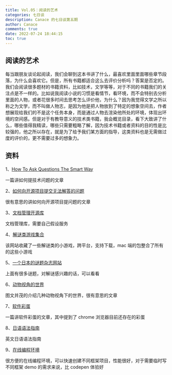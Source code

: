 ```yaml
---
title: Vol.05：阅读的艺术
categories: 七日谈
description: Canace 的七日谈第五期
author: Canace
comments: true
date: 2022-07-24 18:44:15
toc: true
---
```

## 阅读的艺术

每当跟朋友谈论起阅读，我们会聊到这本书讲了什么，最喜欢里面里面哪些章节段落，为什么会喜欢它。但是，所有书籍都适合这么去评价分析吗？答案是否定的。我们会阅读很多题材的书籍资料，比如技术，文学等等，对于不同的书籍我们的关注点是不一样的。比如说我阅读小说的习惯是看情节，看环境，而不会特别去分析里面的人物，或者花很多时间去思考怎么评价他，为什么？因为我觉得文学之所以称之为文学，而不叫做人物志，是因为他是把人物放到了特定的想象空间去，作者想展现给我们的不是这个任务本身，而是通过人物去渲染他所处的环境，体现出环境的空间感。但是对于有教导意义的技术类书籍，我会概览目录，看下大致讲了什么，哪些值得我精读，哪些只需要粗略了解，因为技术书籍或者资料的目的性是比较强的，他之所以存在，就是为了给予我们某方面的指导，这类资料也是无需做过度的评价的，更不需要过多的想象力。

## 资料

1、[How To Ask Questions The Smart Way](http://www.catb.org/~esr/faqs/smart-questions.html)

一篇讲如何提技术问题的文章

2、[如何向开源项目提交无法解答的问题](https://zhuanlan.zhihu.com/p/25795393)

很有意思的讲如何向开源项目提问题的文章

3、[文档管理开源库](https://github.com/paperless-ngx/paperless-ngx)

文档管理库，需要自己假设服务

4、[解谜类游戏集合](https://www.chiark.greenend.org.uk/~sgtatham/puzzles/)

该网站收藏了一些解谜类的小游戏，跨平台，支持下载，mac 端的包整合了所有的这些小游戏

5、[一个日本的谜题杂志网站](https://www.nikoli.co.jp/en/puzzles/)

上面有很多谜题，对解谜感兴趣的话，可以看看

6、[动物视角的世界](https://www.nhm.ac.uk/discover/how-do-other-animals-see-the-world.html)

图文并茂的介绍几种动物视角下的世界，很有意思的文章

7、[软件彩蛋](https://queue.acm.org/detail.cfm?id=3534857&doi=10.1145%2F3534857)

一篇讲软件彩蛋的文章，其中提到了 chrome 浏览器目前还存在的彩蛋

8、[日语语法指南](https://guidetojapanese.org/learn/grammar)

英文日语语法指南

9、[在线编程环境](https://stackblitz.com/)

很方便的在线编程环境，可以快速创建不同框架项目，性能很好，对于需要临时写不同框架 demo 的需求来说，比 codepen 体验好